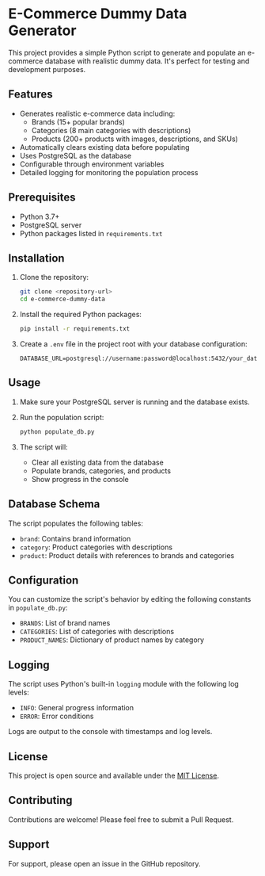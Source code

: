 # E-Commerce Dummy Data Generator

This project provides a simple Python script to generate and populate an e-commerce database with realistic dummy data. It's perfect for testing and development purposes.

## Features

- Generates realistic e-commerce data including:
  - Brands (15+ popular brands)
  - Categories (8 main categories with descriptions)
  - Products (200+ products with images, descriptions, and SKUs)
- Automatically clears existing data before populating
- Uses PostgreSQL as the database
- Configurable through environment variables
- Detailed logging for monitoring the population process

## Prerequisites

- Python 3.7+
- PostgreSQL server
- Python packages listed in `requirements.txt`

## Installation

1. Clone the repository:

   ```bash
   git clone <repository-url>
   cd e-commerce-dummy-data
   ```

2. Install the required Python packages:

   ```bash
   pip install -r requirements.txt
   ```

3. Create a `.env` file in the project root with your database configuration:

   ```env
   DATABASE_URL=postgresql://username:password@localhost:5432/your_database
   ```

## Usage

1. Make sure your PostgreSQL server is running and the database exists.

2. Run the population script:

   ```bash
   python populate_db.py
   ```

3. The script will:
   - Clear all existing data from the database
   - Populate brands, categories, and products
   - Show progress in the console

## Database Schema

The script populates the following tables:

- `brand`: Contains brand information
- `category`: Product categories with descriptions
- `product`: Product details with references to brands and categories

## Configuration

You can customize the script's behavior by editing the following constants in `populate_db.py`:

- `BRANDS`: List of brand names
- `CATEGORIES`: List of categories with descriptions
- `PRODUCT_NAMES`: Dictionary of product names by category

## Logging

The script uses Python's built-in `logging` module with the following log levels:

- `INFO`: General progress information
- `ERROR`: Error conditions

Logs are output to the console with timestamps and log levels.

## License

This project is open source and available under the [MIT License](LICENSE).

## Contributing

Contributions are welcome! Please feel free to submit a Pull Request.

## Support

For support, please open an issue in the GitHub repository.
